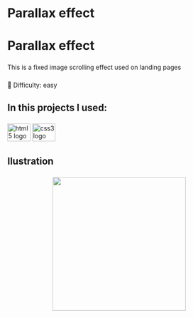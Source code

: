 <h1 align="left">Parallax effect</h1>

###
<h1 align="left">Parallax effect</h1>

###

<p align="left">This is a fixed image scrolling effect used on landing pages</p>

###

<p align="left">🧩 Difficulty: easy</p>

###

<h2 align="left">In this projects I used:</h2>

###

<div align="left">
  <img src="https://cdn.jsdelivr.net/gh/devicons/devicon/icons/html5/html5-original.svg" height="40" width="52" alt="html5 logo"  />
  <img src="https://cdn.jsdelivr.net/gh/devicons/devicon/icons/css3/css3-original.svg" height="40" width="52" alt="css3 logo"  />
</div>

###

<h2 align="left">Ilustration</h2>

###

<div align="center">
  <img height="300" src="https://media.giphy.com/media/woWNX9zBYJSjHYAmEh/giphy-downsized-large.gif"/>
</div>

###
